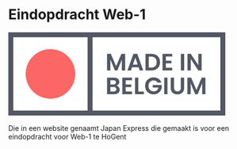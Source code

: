 # Eindopdracht Web-1

![Japan Express](images/LOGO_Japan_Express.png)

Die in een website genaamt Japan Express die gemaakt is voor een eindopdracht voor Web-1 te HoGent